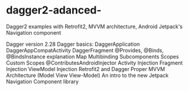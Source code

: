 # dagger2-adanced-
Dagger2 examples with Retrofit2, MVVM architecture, Android Jetpack's Navigation component

Dagger version 2.28 
Dagger basics:
DaggerApplication
DaggerAppCompatActivity
DaggerFragment
@Provides, @Binds, @BindsInstance explanation
Map Multibinding
Subcomponents
Scopes
Custom Scopes
@ContributesAndroidInjector
Activity Injection
Fragment Injection
ViewModel Injection
Retrofit2 and Dagger
Proper MVVM Architecture (Model View View-Model)
An intro to the new Jetpack Navigation Component library
